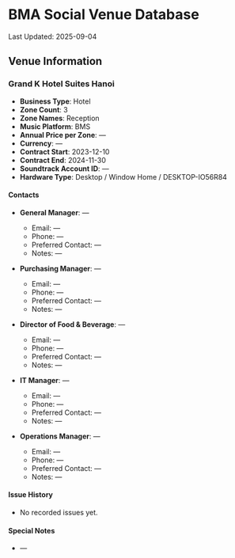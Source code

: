# BMA Social Venue Database

Last Updated: 2025-09-04

## Venue Information

### Grand K Hotel Suites Hanoi
- **Business Type**: Hotel
- **Zone Count**: 3
- **Zone Names**: Reception
- **Music Platform**: BMS
- **Annual Price per Zone**: —
- **Currency**: —
- **Contract Start**: 2023-12-10
- **Contract End**: 2024-11-30
- **Soundtrack Account ID**: —
- **Hardware Type**: Desktop / Window Home / DESKTOP-IO56R84

#### Contacts
- **General Manager**: —
  - Email: —
  - Phone: —
  - Preferred Contact: —
  - Notes: —

- **Purchasing Manager**: —
  - Email: —
  - Phone: —
  - Preferred Contact: —
  - Notes: —

- **Director of Food & Beverage**: —
  - Email: —
  - Phone: —
  - Preferred Contact: —
  - Notes: —

- **IT Manager**: —
  - Email: —
  - Phone: —
  - Preferred Contact: —
  - Notes: —

- **Operations Manager**: —
  - Email: —
  - Phone: —
  - Preferred Contact: —
  - Notes: —

#### Issue History
- No recorded issues yet.

#### Special Notes
- —
